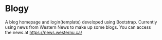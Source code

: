 # Blogy

A blog homepage and login(template) developed using Bootstrap. Currently using news from Western News to make up some blogs. 
You can access the news at https://news.westernu.ca/
